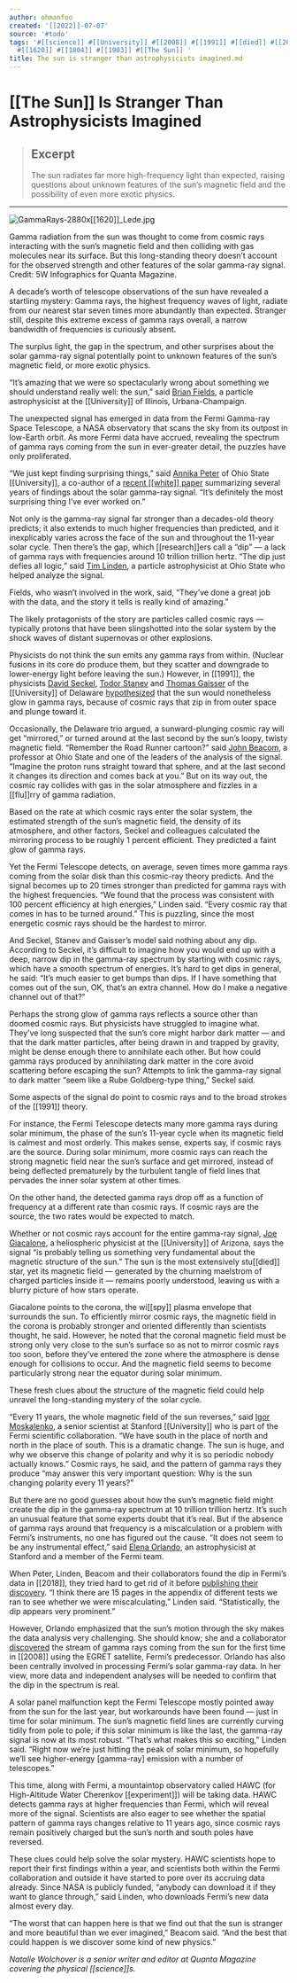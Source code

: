 ```yaml
---
author: ohmanfoo
created: '[[2022]]-07-07'
source: '#todo'
tags: '#[[science]] #[[University]] #[[2008]] #[[1991]] #[[died]] #[[2018]] #[[flu]] #[[spy]] #[[white]] #[[experiment]] #[[research]]
  #[[1620]] #[[1804]] #[[1903]] #[[The Sun]] '
title: The sun is stranger than astrophysicists imagined.md
---
```


# [[The Sun]] Is Stranger Than Astrophysicists Imagined

> ## Excerpt
> The sun radiates far more high-frequency light than expected, raising questions about unknown features of the sun’s magnetic field and the possibility of even more exotic physics.

---
![GammaRays-2880x[[1620]]_Lede.jpg](https://pocket-syndicated-images.s3.amazonaws.com/5f75024541016.jpg)

Gamma radiation from the sun was thought to come from cosmic rays interacting with the sun’s magnetic field and then colliding with gas molecules near its surface. But this long-standing theory doesn’t account for the observed strength and other features of the solar gamma-ray signal. Credit: 5W Infographics for Quanta Magazine.

A decade’s worth of telescope observations of the sun have revealed a startling mystery: Gamma rays, the highest frequency waves of light, radiate from our nearest star seven times more abundantly than expected. Stranger still, despite this extreme excess of gamma rays overall, a narrow bandwidth of frequencies is curiously absent.

The surplus light, the gap in the spectrum, and other surprises about the solar gamma-ray signal potentially point to unknown features of the sun’s magnetic field, or more exotic physics.

“It’s amazing that we were so spectacularly wrong about something we should understand really well: the sun,” said [Brian Fields](https://astro.illinois.edu/directory/profile/bdfields), a particle astrophysicist at the [[University]] of Illinois, Urbana-Champaign.

The unexpected signal has emerged in data from the Fermi Gamma-ray Space Telescope, a NASA observatory that scans the sky from its outpost in low-Earth orbit. As more Fermi data have accrued, revealing the spectrum of gamma rays coming from the sun in ever-greater detail, the puzzles have only proliferated.

“We just kept finding surprising things,” said [Annika Peter](https://astronomy.osu.edu/people/peter.33) of Ohio State [[University]], a co-author of a [recent [[white]] paper](https://arxiv.org/abs/[[1903]].06349) summarizing several years of findings about the solar gamma-ray signal. “It’s definitely the most surprising thing I’ve ever worked on.”

Not only is the gamma-ray signal far stronger than a decades-old theory predicts; it also extends to much higher frequencies than predicted, and it inexplicably varies across the face of the sun and throughout the 11-year solar cycle. Then there’s the gap, which [[research]]ers call a “dip” — a lack of gamma rays with frequencies around 10 trillion trillion hertz. “The dip just defies all logic,” said [Tim Linden](http://www.trlinden.com/), a particle astrophysicist at Ohio State who helped analyze the signal.

Fields, who wasn’t involved in the work, said, “They’ve done a great job with the data, and the story it tells is really kind of amazing.”

The likely protagonists of the story are particles called cosmic rays — typically protons that have been slingshotted into the solar system by the shock waves of distant supernovas or other explosions.

Physicists do not think the sun emits any gamma rays from within. (Nuclear fusions in its core do produce them, but they scatter and downgrade to lower-energy light before leaving the sun.) However, in [[1991]], the physicists [David Seckel](https://web.physics.udel.edu/about/directory/faculty/david-seckel), [Todor Stanev](https://web.physics.udel.edu/about/directory/faculty/todor-stanev) and [Thomas Gaisser](https://web.physics.udel.edu/about/directory/faculty/thomas-k-gaisser) of the [[University]] of Delaware [hypothesized](http://adsabs.harvard.edu/abs/[[1991]]ApJ...382..652S) that the sun would nonetheless glow in gamma rays, because of cosmic rays that zip in from outer space and plunge toward it.

Occasionally, the Delaware trio argued, a sunward-plunging cosmic ray will get “mirrored,” or turned around at the last second by the sun’s loopy, twisty magnetic field. “Remember the Road Runner cartoon?” said [John Beacom](https://astronomy.osu.edu/people/beacom.7), a professor at Ohio State and one of the leaders of the analysis of the signal. “Imagine the proton runs straight toward that sphere, and at the last second it changes its direction and comes back at you.” But on its way out, the cosmic ray collides with gas in the solar atmosphere and fizzles in a [[flu]]rry of gamma radiation.

Based on the rate at which cosmic rays enter the solar system, the estimated strength of the sun’s magnetic field, the density of its atmosphere, and other factors, Seckel and colleagues calculated the mirroring process to be roughly 1 percent efficient. They predicted a faint glow of gamma rays.

Yet the Fermi Telescope detects, on average, seven times more gamma rays coming from the solar disk than this cosmic-ray theory predicts. And the signal becomes up to 20 times stronger than predicted for gamma rays with the highest frequencies. “We found that the process was consistent with 100 percent efficiency at high energies,” Linden said. “Every cosmic ray that comes in has to be turned around.” This is puzzling, since the most energetic cosmic rays should be the hardest to mirror.

And Seckel, Stanev and Gaisser’s model said nothing about any dip. According to Seckel, it’s difficult to imagine how you would end up with a deep, narrow dip in the gamma-ray spectrum by starting with cosmic rays, which have a smooth spectrum of energies. It’s hard to get dips in general, he said: “It’s much easier to get bumps than dips. If I have something that comes out of the sun, OK, that’s an extra channel. How do I make a negative channel out of that?”

Perhaps the strong glow of gamma rays reflects a source other than doomed cosmic rays. But physicists have struggled to imagine what. They’ve long suspected that the sun’s core might harbor dark matter — and that the dark matter particles, after being drawn in and trapped by gravity, might be dense enough there to annihilate each other. But how could gamma rays produced by annihilating dark matter in the core avoid scattering before escaping the sun? Attempts to link the gamma-ray signal to dark matter “seem like a Rube Goldberg-type thing,” Seckel said.

Some aspects of the signal do point to cosmic rays and to the broad strokes of the [[1991]] theory.

For instance, the Fermi Telescope detects many more gamma rays during solar minimum, the phase of the sun’s 11-year cycle when its magnetic field is calmest and most orderly. This makes sense, experts say, if cosmic rays are the source. During solar minimum, more cosmic rays can reach the strong magnetic field near the sun’s surface and get mirrored, instead of being deflected prematurely by the turbulent tangle of field lines that pervades the inner solar system at other times.

On the other hand, the detected gamma rays drop off as a function of frequency at a different rate than cosmic rays. If cosmic rays are the source, the two rates would be expected to match.

Whether or not cosmic rays account for the entire gamma-ray signal, [Joe Giacalone](https://www.lpl.arizona.edu/faculty/giacalone), a heliospheric physicist at the [[University]] of Arizona, says the signal “is probably telling us something very fundamental about the magnetic structure of the sun.” The sun is the most extensively stu[[died]] star, yet its magnetic field — generated by the churning maelstrom of charged particles inside it — remains poorly understood, leaving us with a blurry picture of how stars operate.

Giacalone points to the corona, the wi[[spy]] plasma envelope that surrounds the sun. To efficiently mirror cosmic rays, the magnetic field in the corona is probably stronger and oriented differently than scientists thought, he said. However, he noted that the coronal magnetic field must be strong only very close to the sun’s surface so as not to mirror cosmic rays too soon, before they’ve entered the zone where the atmosphere is dense enough for collisions to occur. And the magnetic field seems to become particularly strong near the equator during solar minimum.

These fresh clues about the structure of the magnetic field could help unravel the long-standing mystery of the solar cycle.

“Every 11 years, the whole magnetic field of the sun reverses,” said [Igor Moskalenko](https://web.stanford.edu/~imos/), a senior scientist at Stanford [[University]] who is part of the Fermi scientific collaboration. “We have south in the place of north and north in the place of south. This is a dramatic change. The sun is huge, and why we observe this change of polarity and why it is so periodic nobody actually knows.” Cosmic rays, he said, and the pattern of gamma rays they produce “may answer this very important question: Why is the sun changing polarity every 11 years?”

But there are no good guesses about how the sun’s magnetic field might create the dip in the gamma-ray spectrum at 10 trillion trillion hertz. It’s such an unusual feature that some experts doubt that it’s real. But if the absence of gamma rays around that frequency is a miscalculation or a problem with Fermi’s instruments, no one has figured out the cause. “It does not seem to be any instrumental effect,” said [Elena Orlando](https://web.stanford.edu/~eorlando/), an astrophysicist at Stanford and a member of the Fermi team.

When Peter, Linden, Beacom and their collaborators found the dip in Fermi’s data in [[2018]], they tried hard to get rid of it before [publishing their discovery](https://arxiv.org/abs/[[1804]].06846). “I think there are 15 pages in the appendix of different tests we ran to see whether we were miscalculating,” Linden said. “Statistically, the dip appears very prominent.”

However, Orlando emphasized that the sun’s motion through the sky makes the data analysis very challenging. She should know; she and a collaborator [discovered](https://arxiv.org/abs/0801.2178) the stream of gamma rays coming from the sun for the first time in [[2008]] using the EGRET satellite, Fermi’s predecessor. Orlando has also been centrally involved in processing Fermi’s solar gamma-ray data. In her view, more data and independent analyses will be needed to confirm that the dip in the spectrum is real.

A solar panel malfunction kept the Fermi Telescope mostly pointed away from the sun for the last year, but workarounds have been found — just in time for solar minimum. The sun’s magnetic field lines are currently curving tidily from pole to pole; if this solar minimum is like the last, the gamma-ray signal is now at its most robust. “That’s what makes this so exciting,” Linden said. “Right now we’re just hitting the peak of solar minimum, so hopefully we’ll see higher-energy \[gamma-ray\] emission with a number of telescopes.”

This time, along with Fermi, a mountaintop observatory called HAWC (for High-Altitude Water Cherenkov [[experiment]]) will be taking data. HAWC detects gamma rays at higher frequencies than Fermi, which will reveal more of the signal. Scientists are also eager to see whether the spatial pattern of gamma rays changes relative to 11 years ago, since cosmic rays remain positively charged but the sun’s north and south poles have reversed.

These clues could help solve the solar mystery. HAWC scientists hope to report their first findings within a year, and scientists both within the Fermi collaboration and outside it have started to pore over its accruing data already. Since NASA is publicly funded, “anybody can download it if they want to glance through,” said Linden, who downloads Fermi’s new data almost every day.

“The worst that can happen here is that we find out that the sun is stranger and more beautiful than we ever imagined,” Beacom said. “And the best that could happen is we discover some kind of new physics.”

_Natalie Wolchover is a senior writer and editor at Quanta Magazine covering the physical [[science]]s._